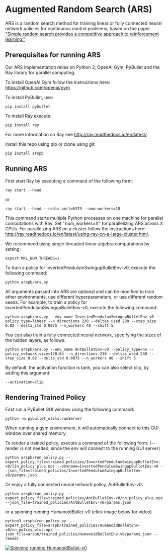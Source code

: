 # Augmented Random Search (ARS)

ARS is a random search method for training linear or fully connected neural network policies for continuous control problems, based on the paper ["Simple random search provides a competitive approach to reinforcement learning."](https://arxiv.org/abs/1803.07055) 

## Prerequisites for running ARS

Our ARS implementation relies on Python 3, OpenAI Gym, PyBullet and the Ray library for parallel computing.  

To install OpenAI Gym follow the instructions here:
https://github.com/openai/gym

To install PyBullet, use:
``` 
pip install pybullet
``` 
To install Ray execute:
``` 
pip install ray
```
For more information on Ray see http://ray.readthedocs.io/en/latest/. 

Install this repo using pip or clone using git:
```
pip install arspb
```

## Running ARS

First start Ray by executing a command of the following form:

```
ray start --head
```
or
```
ray start --head --redis-port=6379 --num-workers=18
```

This command starts multiple Python processes on one machine for parallel computations with Ray. 
Set "num_workers=X" for parallelizing ARS across X CPUs.
For parallelzing ARS on a cluster follow the instructions here: http://ray.readthedocs.io/en/latest/using-ray-on-a-large-cluster.html.

We recommend using single threaded linear algebra computations by setting: 
```
export MKL_NUM_THREADS=1
```

To train a policy for InvertedPendulumSwingupBulletEnv-v0, execute the following command: 

```
python arspb/ars.py
```

All arguments passed into ARS are optional and can be modified to train other environments, use different hyperparameters, or use  different random seeds.
For example, to train a policy for InvertedPendulumSwingupBulletEnv-v0, execute the following command:

```
python arspb/ars.py --env_name InvertedPendulumSwingupBulletEnv-v0 --policy_type=linear --n_directions 230 --deltas_used 230 --step_size 0.02 --delta_std 0.0075 --n_workers 48 --shift 5
```

You can also train a fully connected neural network, specifying the sizes of the hidden layers, as follows:

```
python arspb/ars.py --env_name AntBulletEnv-v0 --policy_type=nn --policy_network_size=128,64 --n_directions 230 --deltas_used 230 --step_size 0.02 --delta_std 0.0075 --n_workers 48 --shift 5
```

By default, the activation function is tanh, you can also select clip, by adding this argument:

```
--activation=clip
```

## Rendering Trained Policy

First run a PyBullet GUI window using the following command:
```
python -m pybullet_utils.runServer
```
When running a gym environment, it will automatically connect to this GUI window over shared memory.

To render a trained policy, execute a command of the following form: (--render is not needed, since the env will connect to the running GUI server)

```
python arspb/run_policy.py --expert_policy_file=trained_policies/InvertedPendulumSwingupBulletEnv-v0/lin_policy_plus.npz --envname=InvertedPendulumSwingupBulletEnv-v0 --json_file=trained_policies/InvertedPendulumSwingupBulletEnv-v0/params.json
```

Or enjoy a fully connected neural network policy, AntBulletEnv-v0:

```
python arspb/run_policy.py  --expert_policy_file=trained_policies/AntBulletEnv-v0/nn_policy_plus.npz --json_file=trained_policies/AntBulletEnv-v0/params.json
```
or a spinning running HumanoidBullet-v0 (click image below for video)
```
python3 arspb/run_policy.py  --expert_policy_file=arspb/trained_policies/HumanoidBulletEnv-v0/nn_policy_plus.npz --json_file=arspb/trained_policies/HumanoidBulletEnv-v0/params.json --render
```

[![Spinning running HumanoidBullet-v0](https://github.com/erwincoumans/ARS/blob/master/arspb/trained_policies/HumanoidBulletEnv-v0/spin_run.png)](https://www.youtube.com/watch?v=Z08TLBca_so&hd=1 "Spinning running HumanoidBullet-v0")
